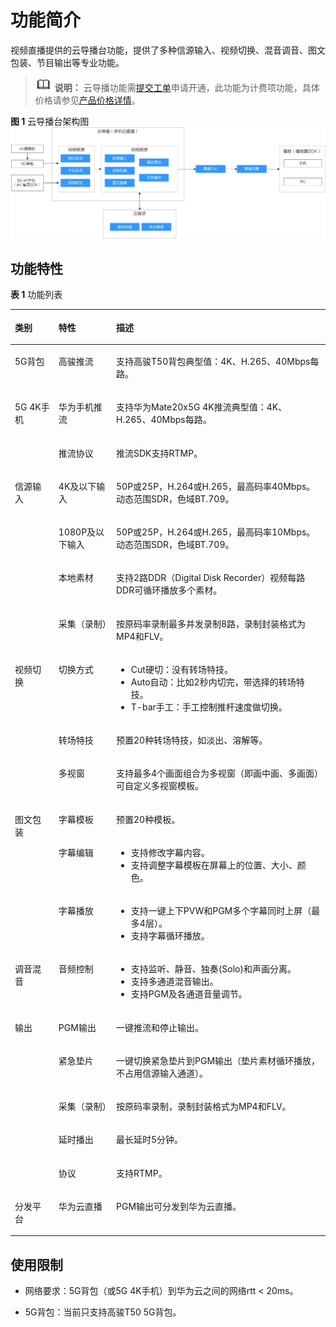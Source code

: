 # 功能简介<a name="live_01_0037"></a>

视频直播提供的云导播台功能，提供了多种信源输入、视频切换、混音调音、图文包装、节目输出等专业功能。

>![](public_sys-resources/icon-note.gif) **说明：** 
>云导播功能需[提交工单](https://console.huaweicloud.com/ticket/?#/ticketindex/business?productTypeId=ffb4ebf5fb094bc6aef0129c276ce42e)申请开通，此功能为计费项功能，具体价格请参见[产品价格详情](https://www.huaweicloud.com/pricing.html?tab=detail#/live)。

**图 1**  云导播台架构图<a name="fig1836512195218"></a>  
![](figures/云导播台架构图.png "云导播台架构图")

## 功能特性<a name="section595118302819"></a>

**表 1**  功能列表

<a name="table191051236268"></a>
<table><thead align="left"><tr id="row33083313263"><th class="cellrowborder" valign="top" width="13.86%" id="mcps1.2.4.1.1"><p id="p330963122619"><a name="p330963122619"></a><a name="p330963122619"></a>类别</p>
</th>
<th class="cellrowborder" valign="top" width="18.29%" id="mcps1.2.4.1.2"><p id="p230910313267"><a name="p230910313267"></a><a name="p230910313267"></a>特性</p>
</th>
<th class="cellrowborder" valign="top" width="67.85%" id="mcps1.2.4.1.3"><p id="p173099392619"><a name="p173099392619"></a><a name="p173099392619"></a>描述</p>
</th>
</tr>
</thead>
<tbody><tr id="row107968434305"><td class="cellrowborder" valign="top" width="13.86%" headers="mcps1.2.4.1.1 "><p id="p78485873012"><a name="p78485873012"></a><a name="p78485873012"></a>5G背包</p>
</td>
<td class="cellrowborder" valign="top" width="18.29%" headers="mcps1.2.4.1.2 "><p id="p19841258153018"><a name="p19841258153018"></a><a name="p19841258153018"></a>高骏推流</p>
</td>
<td class="cellrowborder" valign="top" width="67.85%" headers="mcps1.2.4.1.3 "><p id="p38535863011"><a name="p38535863011"></a><a name="p38535863011"></a>支持高骏T50背包典型值：4K、H.265、40Mbps每路。</p>
</td>
</tr>
<tr id="row111051947153012"><td class="cellrowborder" rowspan="2" valign="top" width="13.86%" headers="mcps1.2.4.1.1 "><p id="p985195814309"><a name="p985195814309"></a><a name="p985195814309"></a>5G 4K手机</p>
</td>
<td class="cellrowborder" valign="top" width="18.29%" headers="mcps1.2.4.1.2 "><p id="p1985185863019"><a name="p1985185863019"></a><a name="p1985185863019"></a>华为手机推流</p>
</td>
<td class="cellrowborder" valign="top" width="67.85%" headers="mcps1.2.4.1.3 "><p id="p188516588309"><a name="p188516588309"></a><a name="p188516588309"></a>支持华为Mate20x5G 4K推流典型值：4K、H.265、40Mbps每路。</p>
</td>
</tr>
<tr id="row664257163015"><td class="cellrowborder" valign="top" headers="mcps1.2.4.1.1 "><p id="p188515589300"><a name="p188515589300"></a><a name="p188515589300"></a>推流协议</p>
</td>
<td class="cellrowborder" valign="top" headers="mcps1.2.4.1.2 "><p id="p6851586306"><a name="p6851586306"></a><a name="p6851586306"></a>推流SDK支持RTMP。</p>
</td>
</tr>
<tr id="row1330933192616"><td class="cellrowborder" rowspan="4" valign="top" width="13.86%" headers="mcps1.2.4.1.1 "><p id="p1330983112618"><a name="p1330983112618"></a><a name="p1330983112618"></a>信源输入</p>
</td>
<td class="cellrowborder" valign="top" width="18.29%" headers="mcps1.2.4.1.2 "><p id="p4309113102613"><a name="p4309113102613"></a><a name="p4309113102613"></a>4K及以下输入</p>
</td>
<td class="cellrowborder" valign="top" width="67.85%" headers="mcps1.2.4.1.3 "><p id="p0309113192617"><a name="p0309113192617"></a><a name="p0309113192617"></a>50P或25P，H.264或H.265，最高码率40Mbps。动态范围SDR，色域BT.709。</p>
</td>
</tr>
<tr id="row143096322618"><td class="cellrowborder" valign="top" headers="mcps1.2.4.1.1 "><p id="p4309239266"><a name="p4309239266"></a><a name="p4309239266"></a>1080P及以下输入</p>
</td>
<td class="cellrowborder" valign="top" headers="mcps1.2.4.1.2 "><p id="p103091435262"><a name="p103091435262"></a><a name="p103091435262"></a>50P或25P，H.264或H.265，最高码率10Mbps。动态范围SDR，色域BT.709。</p>
</td>
</tr>
<tr id="row10309113152611"><td class="cellrowborder" valign="top" headers="mcps1.2.4.1.1 "><p id="p43091935263"><a name="p43091935263"></a><a name="p43091935263"></a>本地素材</p>
</td>
<td class="cellrowborder" valign="top" headers="mcps1.2.4.1.2 "><p id="p630920362618"><a name="p630920362618"></a><a name="p630920362618"></a>支持2路DDR（Digital Disk Recorder）视频每路DDR可循环播放多个素材。</p>
</td>
</tr>
<tr id="row7309163152615"><td class="cellrowborder" valign="top" headers="mcps1.2.4.1.1 "><p id="p1930910362615"><a name="p1930910362615"></a><a name="p1930910362615"></a>采集（录制）</p>
</td>
<td class="cellrowborder" valign="top" headers="mcps1.2.4.1.2 "><p id="p930913352613"><a name="p930913352613"></a><a name="p930913352613"></a>按原码率录制最多并发录制8路，录制封装格式为MP4和FLV。</p>
</td>
</tr>
<tr id="row930919372613"><td class="cellrowborder" rowspan="3" valign="top" width="13.86%" headers="mcps1.2.4.1.1 "><p id="p1330963152618"><a name="p1330963152618"></a><a name="p1330963152618"></a>视频切换</p>
</td>
<td class="cellrowborder" valign="top" width="18.29%" headers="mcps1.2.4.1.2 "><p id="p133091131262"><a name="p133091131262"></a><a name="p133091131262"></a>切换方式</p>
</td>
<td class="cellrowborder" valign="top" width="67.85%" headers="mcps1.2.4.1.3 "><a name="ul75422275133"></a><a name="ul75422275133"></a><ul id="ul75422275133"><li>Cut硬切：没有转场特技。</li><li>Auto自动：比如2秒内切完，带选择的转场特技。</li><li>T-bar手工：手工控制推杆速度做切换。</li></ul>
</td>
</tr>
<tr id="row173091830266"><td class="cellrowborder" valign="top" headers="mcps1.2.4.1.1 "><p id="p4310634263"><a name="p4310634263"></a><a name="p4310634263"></a>转场特技</p>
</td>
<td class="cellrowborder" valign="top" headers="mcps1.2.4.1.2 "><p id="p031043132610"><a name="p031043132610"></a><a name="p031043132610"></a>预置20种转场特技，如淡出、溶解等。</p>
</td>
</tr>
<tr id="row1931063142617"><td class="cellrowborder" valign="top" headers="mcps1.2.4.1.1 "><p id="p1031016310264"><a name="p1031016310264"></a><a name="p1031016310264"></a>多视窗</p>
</td>
<td class="cellrowborder" valign="top" headers="mcps1.2.4.1.2 "><p id="p133101732267"><a name="p133101732267"></a><a name="p133101732267"></a>支持最多4个画面组合为多视窗（即画中画、多画面）可自定义多视窗模板。</p>
</td>
</tr>
<tr id="row10310237264"><td class="cellrowborder" rowspan="3" valign="top" width="13.86%" headers="mcps1.2.4.1.1 "><p id="p1831011312614"><a name="p1831011312614"></a><a name="p1831011312614"></a>图文包装</p>
</td>
<td class="cellrowborder" valign="top" width="18.29%" headers="mcps1.2.4.1.2 "><p id="p13101537269"><a name="p13101537269"></a><a name="p13101537269"></a>字幕模板</p>
</td>
<td class="cellrowborder" valign="top" width="67.85%" headers="mcps1.2.4.1.3 "><p id="p203103322615"><a name="p203103322615"></a><a name="p203103322615"></a>预置20种模板。</p>
</td>
</tr>
<tr id="row1931093112618"><td class="cellrowborder" valign="top" headers="mcps1.2.4.1.1 "><p id="p103101035267"><a name="p103101035267"></a><a name="p103101035267"></a>字幕编辑</p>
</td>
<td class="cellrowborder" valign="top" headers="mcps1.2.4.1.2 "><a name="ul108436135538"></a><a name="ul108436135538"></a><ul id="ul108436135538"><li>支持修改字幕内容。</li><li>支持调整字幕模板在屏幕上的位置、大小、颜色。</li></ul>
</td>
</tr>
<tr id="row173101238263"><td class="cellrowborder" valign="top" headers="mcps1.2.4.1.1 "><p id="p13310163172617"><a name="p13310163172617"></a><a name="p13310163172617"></a>字幕播放</p>
</td>
<td class="cellrowborder" valign="top" headers="mcps1.2.4.1.2 "><a name="ul76171727549"></a><a name="ul76171727549"></a><ul id="ul76171727549"><li>支持一键上下PVW和PGM多个字幕同时上屏（最多4层）。</li><li>支持字幕循环播放。</li></ul>
</td>
</tr>
<tr id="row12310183202620"><td class="cellrowborder" valign="top" width="13.86%" headers="mcps1.2.4.1.1 "><p id="p1931023182614"><a name="p1931023182614"></a><a name="p1931023182614"></a>调音混音</p>
</td>
<td class="cellrowborder" valign="top" width="18.29%" headers="mcps1.2.4.1.2 "><p id="p53101037267"><a name="p53101037267"></a><a name="p53101037267"></a>音频控制</p>
</td>
<td class="cellrowborder" valign="top" width="67.85%" headers="mcps1.2.4.1.3 "><a name="ul16351142725413"></a><a name="ul16351142725413"></a><ul id="ul16351142725413"><li>支持监听、静音、独奏(Solo)和声画分离。</li><li>支持多通道混音输出。</li><li>支持PGM及各通道音量调节。</li></ul>
</td>
</tr>
<tr id="row03113311269"><td class="cellrowborder" rowspan="5" valign="top" width="13.86%" headers="mcps1.2.4.1.1 "><p id="p10311193122610"><a name="p10311193122610"></a><a name="p10311193122610"></a>输出</p>
</td>
<td class="cellrowborder" valign="top" width="18.29%" headers="mcps1.2.4.1.2 "><p id="p7311133261"><a name="p7311133261"></a><a name="p7311133261"></a>PGM输出</p>
</td>
<td class="cellrowborder" valign="top" width="67.85%" headers="mcps1.2.4.1.3 "><p id="p18311337265"><a name="p18311337265"></a><a name="p18311337265"></a>一键推流和停止输出。</p>
</td>
</tr>
<tr id="row1831113314265"><td class="cellrowborder" valign="top" headers="mcps1.2.4.1.1 "><p id="p931116315265"><a name="p931116315265"></a><a name="p931116315265"></a>紧急垫片</p>
</td>
<td class="cellrowborder" valign="top" headers="mcps1.2.4.1.2 "><p id="p113111335267"><a name="p113111335267"></a><a name="p113111335267"></a>一键切换紧急垫片到PGM输出（垫片素材循环播放，不占用信源输入通道）。</p>
</td>
</tr>
<tr id="row33119314262"><td class="cellrowborder" valign="top" headers="mcps1.2.4.1.1 "><p id="p53111039262"><a name="p53111039262"></a><a name="p53111039262"></a>采集（录制）</p>
</td>
<td class="cellrowborder" valign="top" headers="mcps1.2.4.1.2 "><p id="p231133152613"><a name="p231133152613"></a><a name="p231133152613"></a>按原码率录制，录制封装格式为MP4和FLV。</p>
</td>
</tr>
<tr id="row1931111312615"><td class="cellrowborder" valign="top" headers="mcps1.2.4.1.1 "><p id="p13112310269"><a name="p13112310269"></a><a name="p13112310269"></a>延时播出</p>
</td>
<td class="cellrowborder" valign="top" headers="mcps1.2.4.1.2 "><p id="p163111439267"><a name="p163111439267"></a><a name="p163111439267"></a>最长延时5分钟。</p>
</td>
</tr>
<tr id="row131123202619"><td class="cellrowborder" valign="top" headers="mcps1.2.4.1.1 "><p id="p1731123132613"><a name="p1731123132613"></a><a name="p1731123132613"></a>协议</p>
</td>
<td class="cellrowborder" valign="top" headers="mcps1.2.4.1.2 "><p id="p1531212372616"><a name="p1531212372616"></a><a name="p1531212372616"></a>支持RTMP。</p>
</td>
</tr>
<tr id="row142911282319"><td class="cellrowborder" valign="top" width="13.86%" headers="mcps1.2.4.1.1 "><p id="p16369121315316"><a name="p16369121315316"></a><a name="p16369121315316"></a>分发平台</p>
</td>
<td class="cellrowborder" valign="top" width="18.29%" headers="mcps1.2.4.1.2 "><p id="p5369813153117"><a name="p5369813153117"></a><a name="p5369813153117"></a>华为云直播</p>
</td>
<td class="cellrowborder" valign="top" width="67.85%" headers="mcps1.2.4.1.3 "><p id="p1636931383116"><a name="p1636931383116"></a><a name="p1636931383116"></a>PGM输出可分发到华为云直播。</p>
</td>
</tr>
</tbody>
</table>

## 使用限制<a name="section3941251729"></a>

-   网络要求：5G背包（或5G 4K手机）到华为云之间的网络rtt < 20ms。

-   5G背包：当前只支持高骏T50 5G背包。

